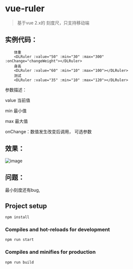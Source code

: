 # vue-ruler
> 基于vue 2.x的 刻度尺，只支持移动端
## 实例代码：
```
    体重
    <DLRuler :value="50" :min="30" :max="300" :onChange="changeWeight"></DLRuler>
    身高
    <DLRuler :value="60" :min="10" :max="100"></DLRuler>
    测试
    <DLRuler :value="35" :min="10" :max="120"></DLRuler>
```    
参数描述：

value 当前值

min 最小值

max 最大值

onChange：数值发生改变后调用， 可选参数

## 效果：
![image](https://github.com/alvin198761/vue-ruler/blob/master/ruler.gif)
## 问题：
最小刻度还有bug,

## Project setup
```
npm install
```

### Compiles and hot-reloads for development
```
npm run start
```

### Compiles and minifies for production
```
npm run build
```
